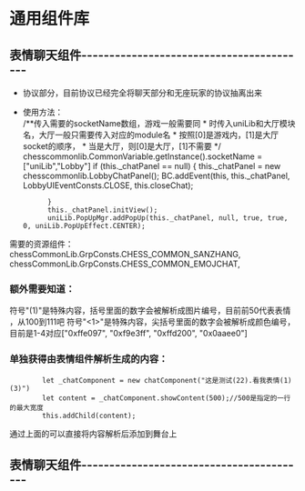 # 通用组件库


## 表情聊天组件-----------------------------------------
* 协议部分，目前协议已经完全将聊天部分和无座玩家的协议抽离出来
* 使用方法：    
           /**传入需要的socketName数组，游戏一般需要同
            * 时传入uniLib和大厅模块名，大厅一般只需要传入对应的module名
            * 按照[0]是游戏内，[1]是大厅socket的顺序，
            * 当是大厅，则[0]是大厅，[1]不需要
            */
             chesscommonlib.CommonVariable.getInstance().socketName = ["uniLib","Lobby"]
            if (this._chatPanel == null) {
                this._chatPanel = new chesscommonlib.LobbyChatPanel();
                BC.addEvent(this, this._chatPanel, LobbyUIEventConsts.CLOSE, this.closeChat);

            }
            this._chatPanel.initView();
            uniLib.PopUpMgr.addPopUp(this._chatPanel, null, true, true, 0, uniLib.PopUpEffect.CENTER);
			
需要的资源组件：
                chessCommonLib.GrpConsts.CHESS_COMMON_SANZHANG,
                chessCommonLib.GrpConsts.CHESS_COMMON_EMOJCHAT,
			
### 额外需要知道：
符号"(1)"是特殊内容，括号里面的数字会被解析成图片编号，目前前50代表表情 ，从100到111吧
符号"<1>"是特殊内容，尖括号里面的数字会被解析成颜色编号，目前是1-4对应["0xffe097", "0xf9e3ff", "0xffd200", "0x0aaee0"]		

### 单独获得由表情组件解析生成的内容：
            let _chatComponent = new chatComponent("这是测试(22).看我表情(1)(3)")
			let content = _chatComponent.showContent(500);//500是指定的一行的最大宽度
			this.addChild(content);		
通过上面的可以直接将内容解析后添加到舞台上
## 表情聊天组件-----------------------------------------